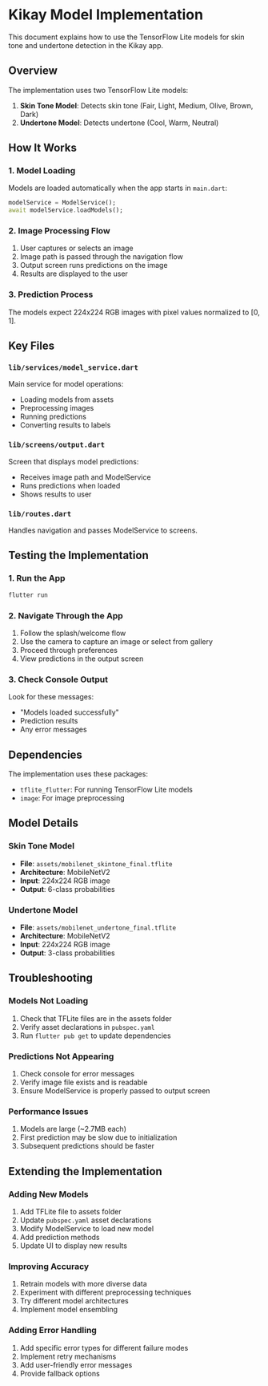 # Kikay Model Implementation

This document explains how to use the TensorFlow Lite models for skin tone and undertone detection in the Kikay app.

## Overview

The implementation uses two TensorFlow Lite models:
1. **Skin Tone Model**: Detects skin tone (Fair, Light, Medium, Olive, Brown, Dark)
2. **Undertone Model**: Detects undertone (Cool, Warm, Neutral)

## How It Works

### 1. Model Loading
Models are loaded automatically when the app starts in `main.dart`:

```dart
modelService = ModelService();
await modelService.loadModels();
```

### 2. Image Processing Flow
1. User captures or selects an image
2. Image path is passed through the navigation flow
3. Output screen runs predictions on the image
4. Results are displayed to the user

### 3. Prediction Process
The models expect 224x224 RGB images with pixel values normalized to [0, 1].

## Key Files

### `lib/services/model_service.dart`
Main service for model operations:
- Loading models from assets
- Preprocessing images
- Running predictions
- Converting results to labels

### `lib/screens/output.dart`
Screen that displays model predictions:
- Receives image path and ModelService
- Runs predictions when loaded
- Shows results to user

### `lib/routes.dart`
Handles navigation and passes ModelService to screens.

## Testing the Implementation

### 1. Run the App
```bash
flutter run
```

### 2. Navigate Through the App
1. Follow the splash/welcome flow
2. Use the camera to capture an image or select from gallery
3. Proceed through preferences
4. View predictions in the output screen

### 3. Check Console Output
Look for these messages:
- "Models loaded successfully"
- Prediction results
- Any error messages

## Dependencies

The implementation uses these packages:
- `tflite_flutter`: For running TensorFlow Lite models
- `image`: For image preprocessing

## Model Details

### Skin Tone Model
- **File**: `assets/mobilenet_skintone_final.tflite`
- **Architecture**: MobileNetV2
- **Input**: 224x224 RGB image
- **Output**: 6-class probabilities

### Undertone Model
- **File**: `assets/mobilenet_undertone_final.tflite`
- **Architecture**: MobileNetV2
- **Input**: 224x224 RGB image
- **Output**: 3-class probabilities

## Troubleshooting

### Models Not Loading
1. Check that TFLite files are in the assets folder
2. Verify asset declarations in `pubspec.yaml`
3. Run `flutter pub get` to update dependencies

### Predictions Not Appearing
1. Check console for error messages
2. Verify image file exists and is readable
3. Ensure ModelService is properly passed to output screen

### Performance Issues
1. Models are large (~2.7MB each)
2. First prediction may be slow due to initialization
3. Subsequent predictions should be faster

## Extending the Implementation

### Adding New Models
1. Add TFLite file to assets folder
2. Update `pubspec.yaml` asset declarations
3. Modify ModelService to load new model
4. Add prediction methods
5. Update UI to display new results

### Improving Accuracy
1. Retrain models with more diverse data
2. Experiment with different preprocessing techniques
3. Try different model architectures
4. Implement model ensembling

### Adding Error Handling
1. Add specific error types for different failure modes
2. Implement retry mechanisms
3. Add user-friendly error messages
4. Provide fallback options